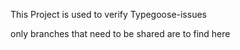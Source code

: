 This Project is used to verify Typegoose-issues

only branches that need to be shared are to find here
